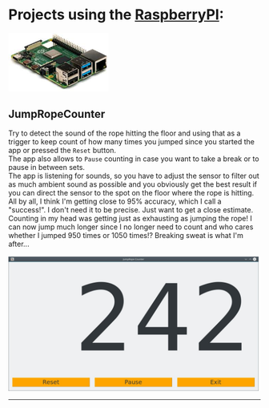 # Projects using the [RaspberryPI](https://www.raspberrypi.org/products/):
<img src="../_documentation/resources/rpi.jpg" alt="The Raspberry PI platform" width="200">

## JumpRopeCounter
Try to detect the sound of the rope hitting the floor and using that as a trigger to keep count of how many times you jumped since you started the app or pressed the `Reset` button.<br>
The app also allows to `Pause` counting in case you want to take a break or to pause in between sets.<br>
The app is listening for sounds, so you have to adjust the sensor to filter out as much ambient sound as possible and you obviously get the best result if you can direct the sensor to the spot on the floor where the rope is hitting.<br>
All by all, I think I'm getting close to 95% accuracy, which I call a "success!".  I don't need it to be precise.  Just want to get a close estimate.<br>
Counting in my head was getting just as exhausting as jumping the rope!  I can now jump much longer since I no longer need to count and who cares whether I jumped 950 times or 1050 times!?  Breaking sweat is what I'm after...<br>
<br>
<img src="../_documentation/resources/JumpRopeCounter_screenshot.jpg" alt="JumpRopeCounter screenshot" width="500">

---
